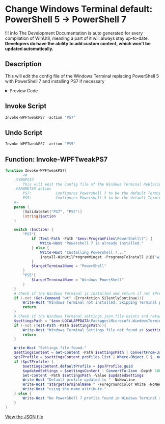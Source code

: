 ﻿# Change Windows Terminal default: PowerShell 5 -> PowerShell 7


!!! info
     The Development Documentation is auto generated for every compilation of WinUtil, meaning a part of it will always stay up-to-date. **Developers do have the ability to add custom content, which won't be updated automatically.**


## Description

This will edit the config file of the Windows Terminal replacing PowerShell 5 with PowerShell 7 and installing PS7 if necessary

<!-- BEGIN CUSTOM CONTENT -->

<!-- END CUSTOM CONTENT -->

<details>
<summary>Preview Code</summary>

```json
{
    "Content":  "Change Windows Terminal default: PowerShell 5 -\u003e PowerShell 7",
    "Description":  "This will edit the config file of the Windows Terminal replacing PowerShell 5 with PowerShell 7 and installing PS7 if necessary",
    "category":  "Essential Tweaks",
    "panel":  "1",
    "Order":  "a009_",
    "InvokeScript":  [
                         "Invoke-WPFTweakPS7 -action \"PS7\""
                     ],
    "UndoScript":  [
                       "Invoke-WPFTweakPS7 -action \"PS5\""
                   ]
}
```
</details>

## Invoke Script

```powershell
Invoke-WPFTweakPS7 -action "PS7"

```
## Undo Script

```powershell
Invoke-WPFTweakPS7 -action "PS5"

```
## Function: Invoke-WPFTweakPS7
```powershell
function Invoke-WPFTweakPS7{
        <#
    .SYNOPSIS
        This will edit the config file of the Windows Terminal Replacing the Powershell 5 to Powershell 7 and install Powershell 7 if necessary
    .PARAMETER action
        PS7:           Configures Powershell 7 to be the default Terminal
        PS5:           Configures Powershell 5 to be the default Terminal
    #>
    param (
        [ValidateSet("PS7", "PS5")]
        [string]$action
    )

    switch ($action) {
        "PS7"{
            if (Test-Path -Path "$env:ProgramFiles\PowerShell\7") {
                Write-Host "Powershell 7 is already installed."
            } else {
                Write-Host "Installing Powershell 7..."
                Install-WinUtilProgramWinget -ProgramsToInstall @(@{"winget"="Microsoft.PowerShell"})
            }
            $targetTerminalName = "PowerShell"
        }
        "PS5"{
            $targetTerminalName = "Windows PowerShell"
        }
    }
    # Check if the Windows Terminal is installed and return if not (Prerequisite for the following code)
    if (-not (Get-Command "wt" -ErrorAction SilentlyContinue)){
        Write-Host "Windows Terminal not installed. Skipping Terminal preference"
        return
    }
    # Check if the Windows Terminal settings.json file exists and return if not (Prereqisite for the following code)
    $settingsPath = "$env:LOCALAPPDATA\Packages\Microsoft.WindowsTerminal_8wekyb3d8bbwe\LocalState\settings.json"
    if (-not (Test-Path -Path $settingsPath)){
        Write-Host "Windows Terminal Settings file not found at $settingsPath"
        return
    }

    Write-Host "Settings file found."
    $settingsContent = Get-Content -Path $settingsPath | ConvertFrom-Json
    $ps7Profile = $settingsContent.profiles.list | Where-Object { $_.name -eq $targetTerminalName }
    if ($ps7Profile) {
        $settingsContent.defaultProfile = $ps7Profile.guid
        $updatedSettings = $settingsContent | ConvertTo-Json -Depth 100
        Set-Content -Path $settingsPath -Value $updatedSettings
        Write-Host "Default profile updated to " -NoNewline
        Write-Host "$targetTerminalName " -ForegroundColor White -NoNewline
        Write-Host "using the name attribute."
    } else {
        Write-Host "No PowerShell 7 profile found in Windows Terminal settings using the name attribute."
    }
}

```


<!-- BEGIN SECOND CUSTOM CONTENT -->

<!-- END SECOND CUSTOM CONTENT -->

[View the JSON file](https://github.com/ChrisTitusTech/winutil/tree/main/config/tweaks.json)

